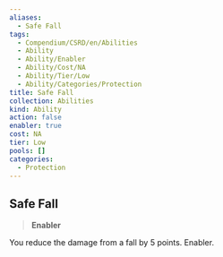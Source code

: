 ```yaml
---
aliases:
  - Safe Fall
tags:
  - Compendium/CSRD/en/Abilities
  - Ability
  - Ability/Enabler
  - Ability/Cost/NA
  - Ability/Tier/Low
  - Ability/Categories/Protection
title: Safe Fall
collection: Abilities
kind: Ability
action: false
enabler: true
cost: NA
tier: Low
pools: []
categories:
  - Protection
---
```

## Safe Fall  
>**Enabler**
  
You reduce the damage from a fall by 5 points. Enabler.